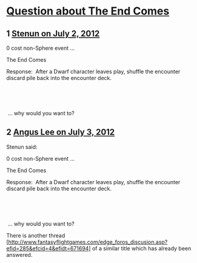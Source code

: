 # [Question about The End Comes](https://community.fantasyflightgames.com/topic/66920-question-about-the-end-comes/)

## 1 [Stenun on July 2, 2012](https://community.fantasyflightgames.com/topic/66920-question-about-the-end-comes/?do=findComment&comment=652928)

0 cost non-Sphere event …

The End Comes

Response:  After a Dwarf character leaves play, shuffle the encounter discard pile back into the encounter deck.

 

 

 … why would you want to?

## 2 [Angus Lee on July 3, 2012](https://community.fantasyflightgames.com/topic/66920-question-about-the-end-comes/?do=findComment&comment=652991)

Stenun said:

0 cost non-Sphere event …

The End Comes

Response:  After a Dwarf character leaves play, shuffle the encounter discard pile back into the encounter deck.

 

 

 … why would you want to?



There is another thread [http://www.fantasyflightgames.com/edge_foros_discusion.asp?efid=285&efcid=4&efidt=671694] of a similar title which has already been answered.

